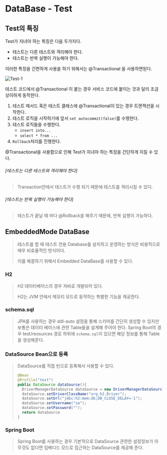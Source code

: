 # DataBase - Test

## Test의 특징 

Test가 지녀야 하는 특징은 다음 두가지다. 

- 테스트는 다른 테스트와 격리해야 한다. 
- 테스트는 반복 실행이 가능해야 한다. 

이러한 특징을 간편하게 사용을 하기 위해서는 @Transactional 을 사용하면된다. 

![Test-1](https://github.com/BeomSeogKim/TIL/blob/main/spring/images/database/Test-1.png)

테스트 코드에서 @Transactional 이 붙는 경우 서비스 코드에 붙이는 것과 달리 조금 상이하게 동작한다.

1. 테스트 메서드 혹은 테스트 클래스에 @Transactional이 있는 경우 트랜잭션을 시작한다. 
2. 테스트 로직을 시작하기에 앞서 `set autocommit(false)`를 수행한다. 
3. 테스트 로직들을 수행한다. 
   - `insert into...`
   - `select * from ...`
4. `Rollback`처리를 진행한다. 

@Transactional을 사용함으로 인해 Test가 지녀야 하는 특징을 간단하게 지킬 수 있다.

###### [테스트는 다른 테스트와 격리해야 한다]

> Transaction안에서 테스트가 수행 되기 때문에 테스트를 격리시킬 수 있다. 

###### [테스트는 반복 실행이 가능해야 한다]

> 테스트가 끝날 때 마다 @Rollback을 해주기 때문에, 반복 실행이 가능하다. 



## EmbeddedMode DataBase

> 테스트를 할 때 테스트 전용 Database를 설치하고 운영하는 방식은 비용적으로 매우 비효율적인 방식이다. 
>
> 이를 해결하기 위해서 Embedded DataBase를 사용할 수 있다. 

### H2

> H2 데이터베이스의 경우 자바로 개발되어 있다. 
>
> H2는 JVM 안에서 메모리 모드로 동작하는 특별한 기능을 제공한다. 

### schema.sql

> JPA를 사용하는 경우 ddl-auto 설정을 통해 스키마를 간단히 생성할 수 있지만 보통은 데이터 베이스에 관련 Table들을 설계해 주어야 한다. Spring Boot의 경우 test/reosurces 경로 하위에 `schema.sql`이 있으면 해당 정보를 통해 Table을 생성해준다. 

### DataSource Bean으로 등록 

> DataSource를 직접 빈으로 등록해서 사용할 수 있다. 
>
> ```java
> @Bean
> @Profile("test")
> public DataSource dataSource(){
>   DriverManagerDataSource dataSource = new DriverManagerDataSource();
>   dataSource.setDriverClassName("org.h2.Driver");
>   dataSource.setUrl("jdbc:h2:mem:db;DB_CLOSE_DELAY=-1");
>   dataSource.setUsername("sa");
>   dataSource.setPassword("");
>   return dataSource
> }
> ```

### Spring Boot 

> Spring Boot를 사용하는 경우 기본적으로 DataSource 관련한 설정정보가 아무것도 없다면 임베디드 모드로 접근하는 DataSource를 제공해 준다. 



